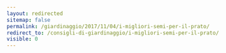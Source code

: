 ```yaml
---
layout: redirected
sitemap: false
permalink: /giardinaggio/2017/11/04/i-migliori-semi-per-il-prato/
redirect_to: /consigli-di-giardinaggio/i-migliori-semi-per-il-prato/
visible: 0
---
```

